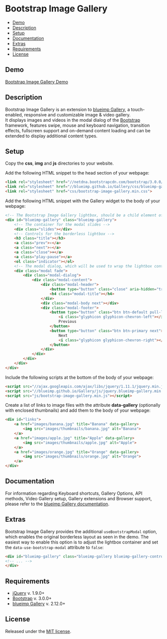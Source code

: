 # Bootstrap Image Gallery

- [Demo](#demo)
- [Description](#description)
- [Setup](#setup)
- [Documentation](#documentation)
- [Extras](#extras)
- [Requirements](#requirements)
- [License](#license)

## Demo
[Bootstrap Image Gallery Demo](https://blueimp.github.io/Bootstrap-Image-Gallery/)

## Description
Bootstrap Image Gallery is an extension to [blueimp Gallery](https://blueimp.github.io/Gallery/), a touch-enabled, responsive and customizable image &amp; video gallery.  
It displays images and videos in the modal dialog of the [Bootstrap](http://getbootstrap.com/) framework, features swipe, mouse and keyboard navigation, transition effects, fullscreen support and on-demand content loading and can be extended to display additional content types.

## Setup
Copy the **css**, **img** and **js** directories to your website.

Add the following HTML snippet to the head section of your webpage:

```html
<link rel="stylesheet" href="//netdna.bootstrapcdn.com/bootstrap/3.0.0/css/bootstrap.min.css">
<link rel="stylesheet" href="//blueimp.github.io/Gallery/css/blueimp-gallery.min.css">
<link rel="stylesheet" href="css/bootstrap-image-gallery.min.css">
```

Add the following HTML snippet with the Gallery widget to the body of your webpage:

```html
<!-- The Bootstrap Image Gallery lightbox, should be a child element of the document body -->
<div id="blueimp-gallery" class="blueimp-gallery">
    <!-- The container for the modal slides -->
    <div class="slides"></div>
    <!-- Controls for the borderless lightbox -->
    <h3 class="title"></h3>
    <a class="prev">‹</a>
    <a class="next">›</a>
    <a class="close">×</a>
    <a class="play-pause"></a>
    <ol class="indicator"></ol>
    <!-- The modal dialog, which will be used to wrap the lightbox content -->
    <div class="modal fade">
        <div class="modal-dialog">
            <div class="modal-content">
                <div class="modal-header">
                    <button type="button" class="close" aria-hidden="true">&times;</button>
                    <h4 class="modal-title"></h4>
                </div>
                <div class="modal-body next"></div>
                <div class="modal-footer">
                    <button type="button" class="btn btn-default pull-left prev">
                        <i class="glyphicon glyphicon-chevron-left"></i>
                        Previous
                    </button>
                    <button type="button" class="btn btn-primary next">
                        Next
                        <i class="glyphicon glyphicon-chevron-right"></i>
                    </button>
                </div>
            </div>
        </div>
    </div>
</div>
```

Include the following scripts at the bottom of the body of your webpage:

```html
<script src="//ajax.googleapis.com/ajax/libs/jquery/1.11.1/jquery.min.js"></script>
<script src="//blueimp.github.io/Gallery/js/jquery.blueimp-gallery.min.js"></script>
<script src="js/bootstrap-image-gallery.min.js"></script>
```

Create a list of links to image files with the attribute **data-gallery** (optionally with enclosed thumbnails) and add them to the body of your webpage:

```html
<div id="links">
    <a href="images/banana.jpg" title="Banana" data-gallery>
        <img src="images/thumbnails/banana.jpg" alt="Banana">
    </a>
    <a href="images/apple.jpg" title="Apple" data-gallery>
        <img src="images/thumbnails/apple.jpg" alt="Apple">
    </a>
    <a href="images/orange.jpg" title="Orange" data-gallery>
        <img src="images/thumbnails/orange.jpg" alt="Orange">
    </a>
</div>
```

## Documentation
For information regarding Keyboard shortcuts, Gallery Options, API methods, Video Gallery setup, Gallery extensions and Browser support, please refer to the [blueimp Gallery documentation](https://github.com/blueimp/Gallery/blob/master/README.md).

## Extras
Bootstrap Image Gallery provides the additional `useBootstrapModal` option, which enables the original borderless layout as seen in the demo. The easiest way to enable this option is to adjust the lightbox container and set the `data-use-bootstrap-modal` attribute to `false`:

```html
<div id="blueimp-gallery" class="blueimp-gallery blueimp-gallery-controls" data-use-bootstrap-modal="false">
<!-- ... -->
</div>
```

## Requirements
* [jQuery](https://jquery.com/) v. 1.9.0+
* [Bootstrap](http://getbootstrap.com/) v. 3.0.0+
* [blueimp Gallery](https://github.com/blueimp/Gallery) v. 2.12.0+

## License
Released under the [MIT license](http://www.opensource.org/licenses/MIT).
